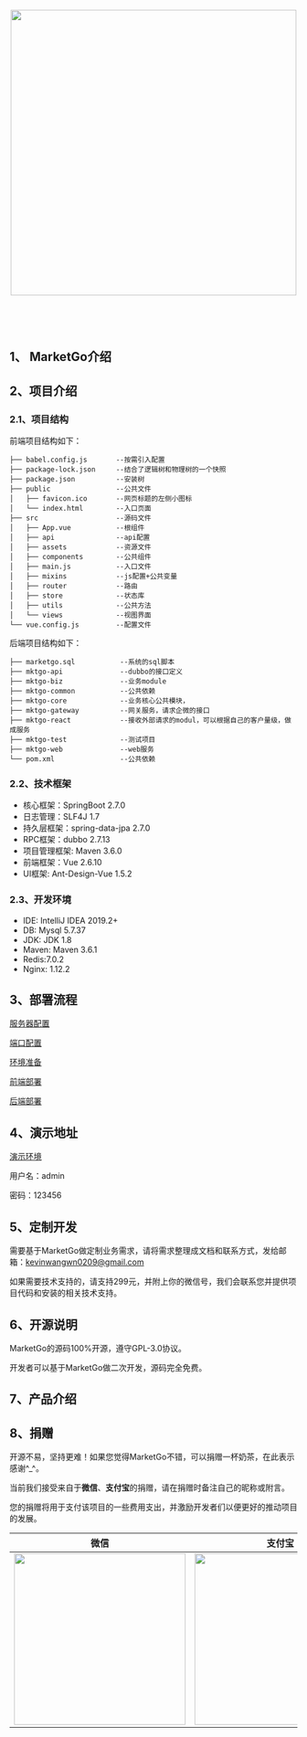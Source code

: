 

&emsp;

&emsp;


<div align=center><img src="https://s1.ax1x.com/2022/10/18/xrKqgK.png" width="500"  align=center /></div>

&emsp;

&emsp;



## 1、 MarketGo介绍



## 2、项目介绍

### 2.1、项目结构

前端项目结构如下：

```
├── babel.config.js       --按需引入配置
├── package-lock.json     --结合了逻辑树和物理树的一个快照
├── package.json          --安装树
├── public                --公共文件
│   ├── favicon.ico       --网页标题的左侧小图标
│   └── index.html        --入口页面
├── src                   --源码文件
│   ├── App.vue           --根组件
│   ├── api               --api配置
│   ├── assets            --资源文件
│   ├── components        --公共组件
│   ├── main.js           --入口文件
│   ├── mixins            --js配置+公共变量
│   ├── router            --路由
│   ├── store             --状态库
│   ├── utils             --公共方法
│   └── views             --视图界面
└── vue.config.js         --配置文件
```

后端项目结构如下：

```
├── marketgo.sql           --系统的sql脚本
├── mktgo-api              --dubbo的接口定义
├── mktgo-biz              --业务module
├── mktgo-common           --公共依赖
├── mktgo-core             --业务核心公共模块，
├── mktgo-gateway          --网关服务，请求企微的接口
├── mktgo-react            --接收外部请求的modul，可以根据自己的客户量级，做成服务
├── mktgo-test             --测试项目
├── mktgo-web              --web服务
└── pom.xml                --公共依赖
```

### 2.2、技术框架

- 核心框架：SpringBoot 2.7.0
- 日志管理：SLF4J 1.7
- 持久层框架：spring-data-jpa   2.7.0
- RPC框架：dubbo 2.7.13
- 项目管理框架: Maven 3.6.0
- 前端框架：Vue 2.6.10
- UI框架: Ant-Design-Vue 1.5.2

### 2.3、开发环境

- IDE: IntelliJ IDEA 2019.2+
- DB: Mysql 5.7.37
- JDK: JDK 1.8
- Maven: Maven 3.6.1
- Redis:7.0.2
- Nginx: 1.12.2

## 3、部署流程

[服务器配置](https://baidu.com)

[端口配置](https://baidu.com)

[环境准备](https://baidu.com)

[前端部署](https://baidu.com)

[后端部署](https://baidu.com)

## 4、演示地址

[演示环境](http://101.34.88.187)

用户名：admin

密码：123456

## 5、定制开发

需要基于MarketGo做定制业务需求，请将需求整理成文档和联系方式，发给邮箱：[kevinwangwn0209@gmail.com](kevinwangwn0209@gmail.com)

如果需要技术支持的，请支持299元，并附上你的微信号，我们会联系您并提供项目代码和安装的相关技术支持。

## 6、开源说明

MarketGo的源码100%开源，遵守GPL-3.0协议。

开发者可以基于MarketGo做二次开发，源码完全免费。

## 7、产品介绍

## 8、捐赠

开源不易，坚持更难！如果您觉得MarketGo不错，可以捐赠一杯奶茶，在此表示感谢^_^。

当前我们接受来自于**微信**、**支付宝**的捐赠，请在捐赠时备注自己的昵称或附言。

您的捐赠将用于支付该项目的一些费用支出，并激励开发者们以便更好的推动项目的发展。



|                             微信                             |                            支付宝                            |
| :----------------------------------------------------------: | :----------------------------------------------------------: |
| <img src="https://s1.ax1x.com/2022/10/18/xr6oOU.jpg" width="300"  align=center /> | <img src="https://s1.ax1x.com/2022/10/18/xr66eg.jpg" width="300"  align=center /> |